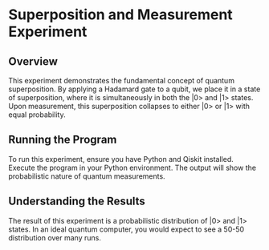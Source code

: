 
# Superposition and Measurement Experiment

## Overview
This experiment demonstrates the fundamental concept of quantum superposition. By applying a Hadamard gate to a qubit, we place it in a state of superposition, where it is simultaneously in both the |0> and |1> states. Upon measurement, this superposition collapses to either |0> or |1> with equal probability.

## Running the Program
To run this experiment, ensure you have Python and Qiskit installed. Execute the program in your Python environment. The output will show the probabilistic nature of quantum measurements.

## Understanding the Results
The result of this experiment is a probabilistic distribution of |0> and |1> states. In an ideal quantum computer, you would expect to see a 50-50 distribution over many runs.
